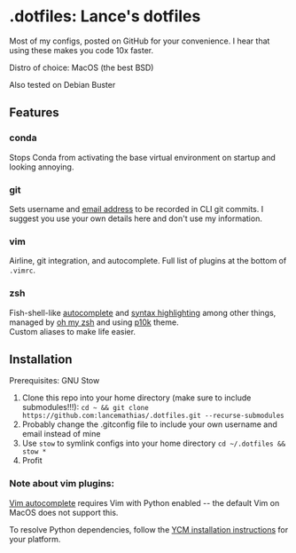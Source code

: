 # .dotfiles: Lance's dotfiles

Most of my configs, posted on GitHub for your convenience. I hear that using these makes you code 10x faster.



Distro of choice: MacOS (the best BSD)

Also tested on Debian Buster

## Features

### conda  
Stops Conda from activating the base virtual environment on startup and looking annoying.  

### git  
Sets username and [email address](https://docs.github.com/en/account-and-profile/setting-up-and-managing-your-github-user-account/managing-email-preferences/setting-your-commit-email-address) to be recorded in CLI git commits. I suggest you use your own details here and don't use my information. 

### vim
Airline, git integration, and autocomplete. Full list of plugins at the bottom of `.vimrc`. 

### zsh  
Fish-shell-like [autocomplete](https://github.com/zsh-users/zsh-autosuggestions) and [syntax highlighting](https://github.com/zsh-users/zsh-syntax-highlighting) among other things, managed by [oh my zsh](https://github.com/ohmyzsh/ohmyzsh) and using [p10k](https://github.com/romkatv/powerlevel10k) theme.  
Custom aliases to make life easier.

## Installation

Prerequisites: GNU Stow

1. Clone this repo into your home directory (make sure to include submodules!!!): ```cd ~ && git clone https://github.com:lancemathias/.dotfiles.git --recurse-submodules```
2. Probably change the .gitconfig file to include your own username and email instead of mine
3. Use `stow` to symlink configs into your home directory ```cd ~/.dotfiles && stow *```
4. Profit

### Note about vim plugins: 
[Vim autocomplete](https://github.com/ycm-core/YouCompleteMe) requires Vim with Python enabled -- the default Vim on MacOS does not support this.

To resolve Python dependencies, follow the [YCM installation instructions](https://github.com/ycm-core/YouCompleteMe#installation) for your platform.

 
